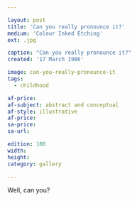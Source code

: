```yaml
---

layout: post
title: 'Can you really pronounce it?'
medium: 'Colour Inked Etching'
ext: .jpg

caption: "Can you really pronounce it?"
created: '17 March 1986'

image: can-you-really-pronounce-it
tags:
  - childhood

af-price:
af-subject: abstract and conceptual
af-style: illustrative
af-price:
sa-price:
sa-url:

edition: 100
width:
height:
category: gallery

---
```


Well, can you?
